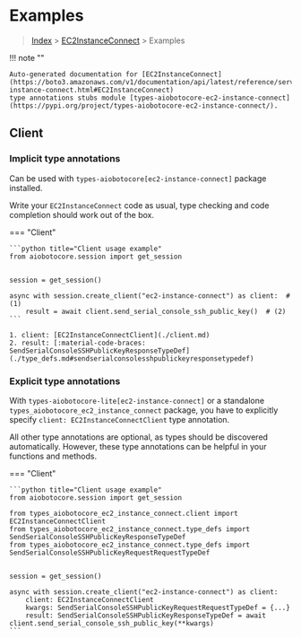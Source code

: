 # Examples

> [Index](../README.md) > [EC2InstanceConnect](./README.md) > Examples

!!! note ""

    Auto-generated documentation for [EC2InstanceConnect](https://boto3.amazonaws.com/v1/documentation/api/latest/reference/services/ec2-instance-connect.html#EC2InstanceConnect)
    type annotations stubs module [types-aiobotocore-ec2-instance-connect](https://pypi.org/project/types-aiobotocore-ec2-instance-connect/).

## Client

### Implicit type annotations

Can be used with `types-aiobotocore[ec2-instance-connect]` package installed.

Write your `EC2InstanceConnect` code as usual,
type checking and code completion should work out of the box.



=== "Client"

    ```python title="Client usage example"
    from aiobotocore.session import get_session


    session = get_session()

    async with session.create_client("ec2-instance-connect") as client:  # (1)
        result = await client.send_serial_console_ssh_public_key()  # (2)
    ```

    1. client: [EC2InstanceConnectClient](./client.md)
    2. result: [:material-code-braces: SendSerialConsoleSSHPublicKeyResponseTypeDef](./type_defs.md#sendserialconsolesshpublickeyresponsetypedef) 






### Explicit type annotations

With `types-aiobotocore-lite[ec2-instance-connect]`
or a standalone `types_aiobotocore_ec2_instance_connect` package, you have to explicitly specify
`client: EC2InstanceConnectClient` type annotation.

All other type annotations are optional, as types should be discovered automatically.
However, these type annotations can be helpful in your functions and methods.


=== "Client"

    ```python title="Client usage example"
    from aiobotocore.session import get_session

    from types_aiobotocore_ec2_instance_connect.client import EC2InstanceConnectClient
    from types_aiobotocore_ec2_instance_connect.type_defs import SendSerialConsoleSSHPublicKeyResponseTypeDef
    from types_aiobotocore_ec2_instance_connect.type_defs import SendSerialConsoleSSHPublicKeyRequestRequestTypeDef


    session = get_session()

    async with session.create_client("ec2-instance-connect") as client:
        client: EC2InstanceConnectClient
        kwargs: SendSerialConsoleSSHPublicKeyRequestRequestTypeDef = {...}
        result: SendSerialConsoleSSHPublicKeyResponseTypeDef = await client.send_serial_console_ssh_public_key(**kwargs)
    ```




